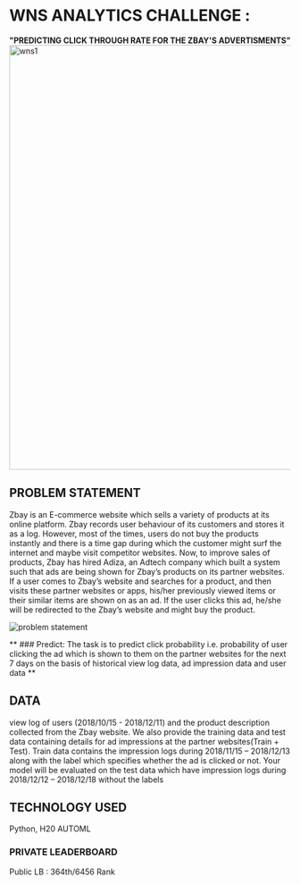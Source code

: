 # WNS ANALYTICS CHALLENGE : 
**"PREDICTING CLICK THROUGH RATE FOR THE ZBAY'S ADVERTISMENTS"**
<img width="760" alt="wns1" src="https://user-images.githubusercontent.com/54467567/64366780-915c2280-cfdc-11e9-82e5-14a598011415.png">


## PROBLEM STATEMENT
Zbay is an E-commerce website which sells a variety of products at its online platform. Zbay records user behaviour of its customers and stores it as a log. However, most of the times, users do not buy the products instantly and there is a time gap during which the customer might surf the internet and maybe visit competitor websites.   Now, to improve sales of products, Zbay has hired Adiza, an Adtech company which built a system such that ads are being shown for Zbay’s products on its partner websites.   If a user comes to Zbay’s website and searches for a product, and then visits these partner websites or apps, his/her previously viewed items or their similar items are shown on as an ad. If the user clicks this ad, he/she will be redirected to the Zbay’s website and might buy the product.


![problem statement](https://user-images.githubusercontent.com/54467567/87350183-1f6a3900-c51d-11ea-9c4b-0b6f37808f3b.PNG)


** ### Predict: The task is to predict click probability i.e. probability of user clicking the ad which is shown to them on the partner websites for the next 7 days on the basis of historical view log data, ad impression data and user data **

## DATA
view log of users (2018/10/15 - 2018/12/11) and the product description collected from the Zbay website. We also provide the training data and test data containing details for ad impressions at the partner websites(Train + Test).   Train data contains the impression logs during 2018/11/15 – 2018/12/13 along with the label which specifies whether the ad is clicked or not. Your model will be evaluated on the test data which have impression logs during 2018/12/12 – 2018/12/18 without the labels

## TECHNOLOGY USED
Python, H20 AUTOML

### PRIVATE LEADERBOARD
Public LB : 364th/6456 Rank
